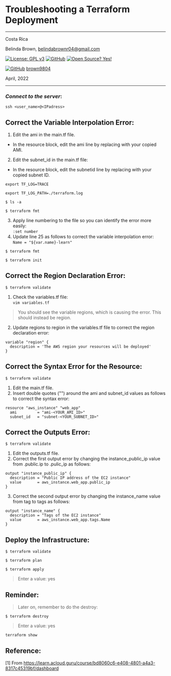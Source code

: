 # Troubleshooting a Terraform Deployment

----------

Costa Rica

Belinda Brown, belindabrownr04@gmail.com

[![License: GPL v3](https://img.shields.io/badge/License-GPLv3-blue.svg)](https://www.gnu.org/licenses/gpl-3.0)
[![GitHub](https://badgen.net/badge/icon/github?icon=github&label)](https://github.com) [![Open Source? Yes!](https://badgen.net/badge/Open%20Source%20%3F/Yes%21/blue?icon=github)](https://github.com/Naereen/badges/)

[![GitHub](https://img.shields.io/badge/--181717?logo=github&logoColor=ffffff)](https://github.com/)
[brown9804](https://github.com/brown9804)

April, 2022

----------

### _Connect to the server_:

`ssh <user_name>@<IPadress>`

## Correct the Variable Interpolation Error:
1. Edit the ami in the main.tf file.
- In the resource block, edit the ami line by replacing <DUMMY VALUE> with your copied AMI.
2. Edit the subnet_id in the main.tf file:
- In the resource block, edit the subnetid line by replacing <DUMMY VALUE> with your copied subnet ID.

`export TF_LOG=TRACE`

`export TF_LOG_PATH=./terraform.log`

`$ ls -a`

`$ terraform fmt`

3. Apply line numbering to the file so you can identify the error more easily: <br/>
`:set number`
4. Update line 25 as follows to correct the variable interpolation error: <br/>
`Name = "${var.name}-learn"`

`$ terraform fmt`

`$ terraform init`


## Correct the Region Declaration Error:

`$ terraform validate`

1. Check the variables.tf file: <br/>
`vim variables.tf`
> You should see the variable regions, which is causing the error. This should instead be region.

2. Update regions to region in the variables.tf file to correct the region declaration error: <br/>
```
variable "region" {
  description = 'The AWS region your resources will be deployed'
}
```

## Correct the Syntax Error for the Resource:

`$ terraform validate`

1. Edit the main.tf file. 
2. Insert double quotes ("") around the ami and subnet_id values as follows to correct the syntax error: <br/>
```
resource "aws_instance" "web_app"
  ami         = "ami-<YOUR_AMI_ID>"
  subnet_id   = "subnet-<YOUR_SUBNET_ID>"
```

## Correct the Outputs Error:

`$ terraform validate`

1. Edit the outputs.tf file.
2. Correct the first output error by changing the instance_public_ip value from .public.ip to .pulic_ip as follows: <br/>
```
output "instance_public_ip" {
  description = "Public IP address of the EC2 instance"
  value       = aws_instance.web_app.public_ip
}
```
3. Correct the second output error by changing the instance_name value from tag to tags as follows: <br/>
```
output "instance_name" {
  description = "Tags of the EC2 instance"
  value       = aws_instance.web_app.tags.Name
}
```

## Deploy the Infrastructure:

`$ terraform validate`

`$ terraform plan`

`$ terraform apply`

> Enter a value: yes

## Reminder:

> Later on, remember to do the destroy: <br/>

`$ terraform destroy`

> Enter a value: yes

`terraform show`

## Reference:

[1] From https://learn.acloud.guru/course/bd8060c6-e408-4801-a4a3-8317c45319bf/dashboard <br/>
